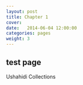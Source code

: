 ```yaml
---
layout: post
title: Chapter 1
cover: 
date:   2014-06-04 12:00:00
categories: pages
weight: 3
---
```


## test page

Ushahidi Collections